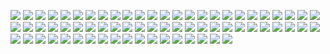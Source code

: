 ![](MillTail.jpg)
![](0203180749a.jpg)
![](0203180958b.jpg)
![](0203181023c.jpg)
![](0203181055.jpg)
![](0222180657.jpg)
![](0224181119.jpg)
![](0224181127.jpg)
![](0224181130.jpg)
![](0224181113.jpg)
![](0224181109.jpg)
![](0310180741.jpg)
![](0322181157b.jpg)
![](0410180738.jpg)
![](0410180738a.jpg)
![](0410180738c.jpg)
![](0410180739.jpg)
![](0410180739a.jpg)
![](0410180739b.jpg)
![](0505181154.jpg)
![](0505181154a.jpg)
![](0505181157.jpg)
![](0505181158.jpg)
![](0505181158b.jpg)
![](0505181158d.jpg)
![](0505181159.jpg)
![](0505181202.jpg)
![](0505181202a.jpg)
![](0505181203a.jpg)
![](0505181204.jpg)
![](0627181302a.jpg)
![](0728181909.jpg)
![](20160627_203821.jpg)
![](20160824_191119.jpg)
![](20170205_131803.jpg)
![](20170205_161907.jpg)
![](20170205_161914.jpg)
![](20170218_120619.jpg)
![](20170218_120645.jpg)
![](20170218_120649.jpg)
![](20170218_120708.jpg)
![](20170218_121105.jpg)
![](20170218_121519.jpg)
![](20170430_100458.jpg)
![](20170430_101259.jpg)
![](20170430_102342.jpg)
![](20170430_102526.jpg)
![](20170430_102550.jpg)
![](20170430_102607.jpg)
![](20170430_104017.jpg)
![](20170430_105822.jpg)
![](20170430_110836.jpg)
![](20170430_110858.jpg)
![](20170430_111115.jpg)
![](20170430_112048.jpg)
![](20170430_112113.jpg)
![](20170430_113620.jpg)
![](20170430_113823.jpg)
![](20170430_113912.jpg)
![](20170430_114037.jpg)
![](20170430_123907.jpg)
![](20170430_125246.jpg)
![](20170430_125432.jpg)
![](20171028_104709.jpg)
![](20171104_160720.jpg)
![](20180203_215620.jpg)
![](.jpg)
![](.jpg)
